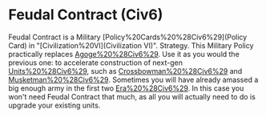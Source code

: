 # Feudal Contract (Civ6)

Feudal Contract is a Military [Policy%20Cards%20%28Civ6%29](Policy Card) in "[Civilization%20VI](Civilization VI)".
Strategy.
This Military Policy practically replaces [Agoge%20%28Civ6%29](Agoge). Use it as you would the previous one: to accelerate construction of next-gen [Units%20%28Civ6%29](units), such as [Crossbowman%20%28Civ6%29](Crossbowmen) and [Musketman%20%28Civ6%29](Musketmen).
Sometimes you will have already amassed a big enough army in the first two [Era%20%28Civ6%29](eras). In this case you won't need Feudal Contract that much, as all you will actually need to do is upgrade your existing units.